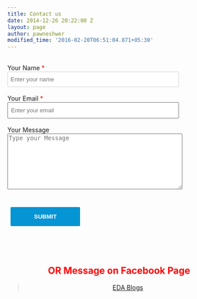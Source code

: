 ```yaml
---
title: Contact us
date: 2014-12-26 20:22:00 Z
layout: page
author: pawneshwer
modified_time: '2016-02-20T06:51:04.871+05:30'
---
```


<style type="text/css">
input[type="text"] {
    padding: 4px 5px;
    border: 1px solid #d3d3d3;
    border-radius: 2px;
    color: #333333;
}
.contact-text {
    padding: 9px 6px !important;
    width: 387px !important;
}
.contact-textarea {
    width: 395px !important;
}
input[type="submit"]:hover {
    background-color: #2e2e2e;
}
input[type="submit"] {
    border-radius: 2px;
    background-color: #0594d4;
    outline: 0;
    border: 0;
    padding: 5px 8px;
    color: #ffffff;
    margin: 2px 3px;
    cursor: pointer;
}
.contact-button {
    padding: 14px 53px !important;
    margin-left: -3px !important;
    margin-top: 20px !important;
    font-weight: bold;
    text-transform: uppercase;
}
table, td, th {
    border: 1px solid rgba(229, 229, 229, 0);
}
tbody tr:nth-child(odd) td {
    background-color: rgba(249, 249, 249, 0);
}

</style>
<div dir="ltr" style="text-align: left;" trbidi="on">
<div class="ss-form">
<form action="https://docs.google.com/forms/d/e/1FAIpQLSfTPWkfMunPIO8jh7O710lE8TApgW9SNfnuX6siKoAHSGveow/formResponse" id="ss-form" method="POST" onsubmit="" target="_self">
<ol class="ss-question-list" role="list" style="padding-left: 0px; text-align: left;">
<div class="ss-form-question errorbox-good" role="listitem">
<div class="ss-item ss-item-required ss-text">
<div class="ss-form-entry">
<label class="ss-q-item-label" for="entry_1962902341"></label><br />
<div class="ss-q-title">
Your Name
<label aria-label="(Required field)" for="itemView.getDomIdToLabel()"></label>
<span aria-hidden="true" class="ss-required-asterisk" style="color: red;">*</span></div>
<input aria-label="Your Name Enter your name " aria-required="true" class="ss-q-short contact-text" dir="auto" id="entry_1962902341" name="entry.1962902341" placeholder="Enter your name" required="" title="" type="text" value="" />

<br />
<div class="error-message" id="1120790894_errorMessage">
</div>
<div class="required-message">
</div>
</div>
</div>
</div>
<div class="ss-form-question errorbox-good" role="listitem">
<div class="ss-item ss-item-required ss-text">
<div class="ss-form-entry">
<label class="ss-q-item-label" for="entry_327646354"></label><br />
<div class="ss-q-title">
Your Email
<label aria-label="(Required field)" for="itemView.getDomIdToLabel()"></label>
<span aria-hidden="true" class="ss-required-asterisk" style="color: red;">*</span></div>
<input aria-label="Your Email Enter your email " aria-required="true" class="ss-q-short contact-text" dir="auto" id="entry_327646354" name="entry.327646354" placeholder="Enter your email" required="" title="" type="email" value="" />

<br />
<div class="error-message" id="1411305105_errorMessage">
</div>
<div class="required-message">
</div>
</div>
</div>
</div>
<div class="ss-form-question errorbox-good" role="listitem">
<div class="ss-item  ss-paragraph-text">
<div class="ss-form-entry">
<label class="ss-q-item-label" for="entry_1381005011"></label><br />
<div class="ss-q-title">
Your Message
</div>
<div class="ss-q-help ss-secondary-text">
</div>
<textarea aria-label="Your Message Type your Message " class="ss-q-long contact-textarea" dir="auto" id="entry_1381005011" name="entry.1381005011" placeholder="Type your Message" rows="8"></textarea>

</div>
</div>
</div>
<div class="ss-item ss-navigate">
<table id="navigation-table"><tbody>
<tr><td class="ss-form-entry goog-inline-block" id="navigation-buttons"><input class="jfk-button jfk-button-action contact-button" id="ss-submit" name="submit" type="submit" value="Submit" />

</td></tr>
</tbody></table>
</div>
<br />
<br />
<h2 style="text-align: center;">
<span style="color: red;">OR Message on Facebook Page</span></h2>
</ol>
</form>
<center>
<div class="fb-xfbml-parse-ignore">
<blockquote cite="https://www.facebook.com/XDAblogsOfficial">
<a href="https://www.facebook.com/XDAblogsOfficial">EDA Blogs</a></blockquote>
</div>
</div>
</center>
</div>
<script type="text/javascript">H5F.setup(document.getElementById('ss-form'));
          _initFormViewer(
            "[100,,[]\n]\n");</script>